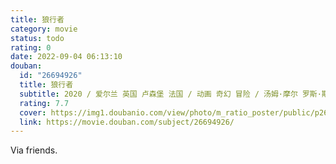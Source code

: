```yaml
---
title: 狼行者
category: movie
status: todo
rating: 0
date: 2022-09-04 06:13:10
douban:
  id: "26694926"
  title: 狼行者
  subtitle: 2020 / 爱尔兰 英国 卢森堡 法国 / 动画 奇幻 冒险 / 汤姆·摩尔 罗斯·斯图尔特 / 霍纳·妮芙茜 伊娃·惠塔克
  rating: 7.7
  cover: https://img1.doubanio.com/view/photo/m_ratio_poster/public/p2654733189.jpg
  link: https://movie.douban.com/subject/26694926/
---
```


Via friends. 